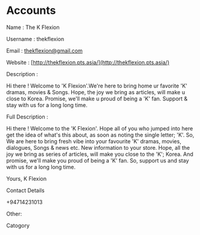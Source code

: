 # Accounts

Name : The K Flexion

Username : thekflexion

Email : thekflexion@gmail.com

Website : [http://thekflexion.pts.asia/](http://thekflexion.pts.asia/)

Description :

Hi there ! Welcome to 'K Flexion'.We're here to bring home ur favorite 'K' dramas, movies & Songs. Hope, the joy we bring as articles, will make u close to Korea. Promise, we'll make u proud of being a 'K' fan. Support & stay with us for a long long time.

Full Description :

Hi there ! Welcome to the 'K Flexion'. Hope all of you who jumped into here get the idea of what's this about, as soon as noting the single letter; 'K'. So, We are here to bring fresh vibe into your favourite 'K' dramas, movies, dialogues, Songs & news etc. New information to your store. Hope, all the joy we bring as series of articles, will make you close to the 'K'; Korea. And promise, we'll make you proud of being a 'K' fan. So, support us and stay with us for a long long time.

Yours, K Flexion



Contact Details

+94714231013



Other:

Catogory







